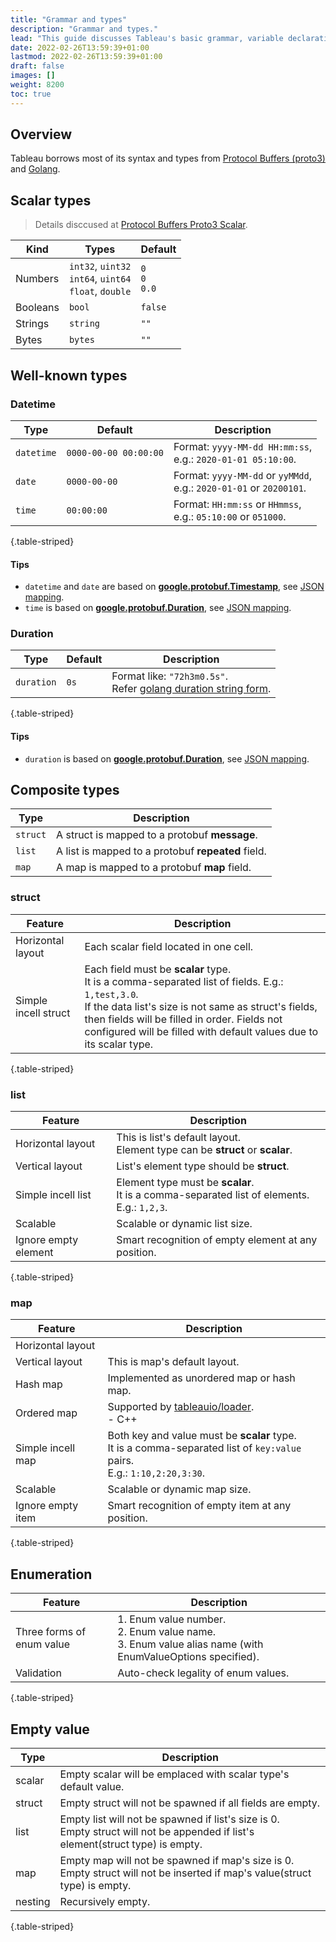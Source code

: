 ```yaml
---
title: "Grammar and types"
description: "Grammar and types."
lead: "This guide discusses Tableau's basic grammar, variable declarations, and data types."
date: 2022-02-26T13:59:39+01:00
lastmod: 2022-02-26T13:59:39+01:00
draft: false
images: []
weight: 8200
toc: true
---
```


## Overview

Tableau borrows most of its syntax and types from [Protocol Buffers (proto3)](https://developers.google.com/protocol-buffers/docs/proto3) and [Golang](https://go.dev/).

## Scalar types

> Details disccused at [Protocol Buffers Proto3 Scalar](https://developers.google.com/protocol-buffers/docs/proto3#scalar).

| Kind     | Types                                                       | Default             |
|----------|-------------------------------------------------------------|---------------------|
| Numbers  | `int32`, `uint32`<br>`int64`, `uint64`<br>`float`, `double` | `0`<br>`0`<br>`0.0` |
| Booleans | `bool`                                                      | `false`             |
| Strings  | `string`                                                    | `""`                |
| Bytes    | `bytes`                                                     | `""`                |

## Well-known types

### Datetime

| Type | Default | Description |
|---|---|---|
| `datetime` | `0000-00-00 00:00:00` | Format: `yyyy-MM-dd HH:mm:ss`, <br>e.g.: `2020-01-01 05:10:00`. |
| `date` | `0000-00-00` | Format: `yyyy-MM-dd` or `yyMMdd`, <br>e.g.: `2020-01-01` or `20200101`. |
| `time` | `00:00:00` | Format: `HH:mm:ss` or `HHmmss`, <br>e.g.: `05:10:00` or `051000`. |
{.table-striped}

#### Tips

- `datetime` and `date` are based on [**google.protobuf.Timestamp**](https://developers.google.com/protocol-buffers/docs/reference/google.protobuf#google.protobuf.Timestamp), see [JSON mapping](https://developers.google.com/protocol-buffers/docs/proto3#json).
- `time`  is based on [**google.protobuf.Duration**](https://developers.google.com/protocol-buffers/docs/reference/google.protobuf#google.protobuf.Duration), see [JSON mapping](https://developers.google.com/protocol-buffers/docs/proto3#json).

### Duration

| Type | Default | Description |
|---|---|---|
| `duration` | `0s` | Format like: `"72h3m0.5s"`. <br>Refer [golang duration string form](https://golang.org/pkg/time/#Duration.String). |
{.table-striped}

#### Tips

- `duration` is based on [**google.protobuf.Duration**](https://developers.google.com/protocol-buffers/docs/reference/google.protobuf#google.protobuf.Duration), see [JSON mapping](https://developers.google.com/protocol-buffers/docs/proto3#json).

## Composite types

| Type     | Description                                        |
|----------|----------------------------------------------------|
| `struct` | A struct is mapped to a protobuf **message**.      |
| `list`   | A list is mapped to a protobuf **repeated** field. |
| `map`    | A map is mapped to a protobuf **map** field.       |

### struct

| Feature | Description |
|---|---|
| Horizontal layout | Each scalar field located in one cell. |
| Simple incell struct | Each field must be **scalar** type. <br>It is a comma-separated list of fields. E.g.: `1,test,3.0`. <br>If the data list's size is not same as struct's fields, then fields will be filled in order. Fields not configured will be filled with default values due to its scalar type. |
{.table-striped}

### list

| Feature | Description |
|---|---|
| Horizontal layout | This is list's default layout. <br>Element type can be **struct** or **scalar**. |
| Vertical layout | List's element type should be **struct**. |
| Simple incell list | Element type must be **scalar**. <br>It is a comma-separated list of elements. E.g.: `1,2,3`. |
| Scalable | Scalable or dynamic list size. |
| Ignore empty element | Smart recognition of empty element at any position. |
{.table-striped}

### map

| Feature | Description |
|---|---|
| Horizontal layout |  |
| Vertical layout | This is map's default layout. |
| Hash map | Implemented as unordered map or hash map. |
| Ordered map | Supported by [tableauio/loader](https://github.com/tableauio/loader).<br>- C++ |
| Simple incell map | Both key and value must be **scalar** type. <br>It is a comma-separated list of `key:value` pairs. <br>E.g.: `1:10,2:20,3:30`. |
| Scalable | Scalable or dynamic map size. |
| Ignore empty item | Smart recognition of empty item at any position. |
{.table-striped}

## Enumeration

| Feature | Description |
|---|---|
| Three forms of enum value | 1. Enum value number.<br>2. Enum value name.<br>3. Enum value alias name (with EnumValueOptions specified). |
| Validation | Auto-check legality of enum values. |
{.table-striped}

## Empty value

| Type | Description |
|---|---|
| scalar | Empty scalar will be emplaced with scalar type's default value. |
| struct | Empty struct will not be spawned if all fields are empty. |
| list | Empty list will not be spawned if list's size is 0.<br>Empty struct will not be appended if list's element(struct type) is empty. |
| map | Empty map will not be spawned if map's size is 0. Empty struct will not be inserted if map's value(struct type) is empty. |
| nesting | Recursively empty. |
{.table-striped}
